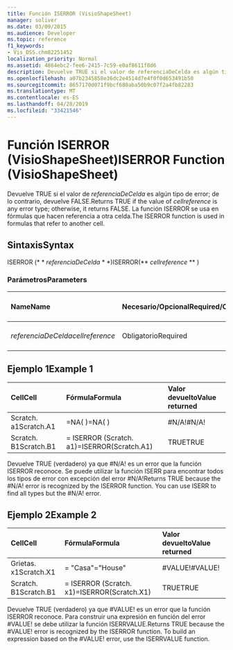 ```yaml
---
title: Función ISERROR (VisioShapeSheet)
manager: soliver
ms.date: 03/09/2015
ms.audience: Developer
ms.topic: reference
f1_keywords:
- Vis_DSS.chm82251452
localization_priority: Normal
ms.assetid: 4864ebc2-fee6-2415-7c59-e0af8611f8d6
description: Devuelve TRUE si el valor de referenciaDeCelda es algún tipo de error; de lo contrario, devuelve FALSE. La función ISERROR se usa en fórmulas que hacen referencia a otra celda.
ms.openlocfilehash: a07b2345858e36dc2e4514d7e4f0f0d653491b50
ms.sourcegitcommit: 8657170d071f9bcf680aba50b9c07f2a4fb82283
ms.translationtype: MT
ms.contentlocale: es-ES
ms.lasthandoff: 04/28/2019
ms.locfileid: "33421546"
---
```

# <a name="iserror-function-visioshapesheet"></a><span data-ttu-id="a5f2c-104">Función ISERROR (VisioShapeSheet)</span><span class="sxs-lookup"><span data-stu-id="a5f2c-104">ISERROR Function (VisioShapeSheet)</span></span>

<span data-ttu-id="a5f2c-105">Devuelve TRUE si el valor de _referenciaDeCelda_ es algún tipo de error; de lo contrario, devuelve FALSE.</span><span class="sxs-lookup"><span data-stu-id="a5f2c-105">Returns TRUE if the value of  _cellreference_ is any error type; otherwise, it returns FALSE.</span></span> <span data-ttu-id="a5f2c-106">La función ISERROR se usa en fórmulas que hacen referencia a otra celda.</span><span class="sxs-lookup"><span data-stu-id="a5f2c-106">The ISERROR function is used in formulas that refer to another cell.</span></span> 
  
## <a name="syntax"></a><span data-ttu-id="a5f2c-107">Sintaxis</span><span class="sxs-lookup"><span data-stu-id="a5f2c-107">Syntax</span></span>

<span data-ttu-id="a5f2c-108">ISERROR (\* \* *referenciaDeCelda* \* \*)</span><span class="sxs-lookup"><span data-stu-id="a5f2c-108">ISERROR(\*\* *cellreference* \*\* )</span></span> 
  
### <a name="parameters"></a><span data-ttu-id="a5f2c-109">Parámetros</span><span class="sxs-lookup"><span data-stu-id="a5f2c-109">Parameters</span></span>

|<span data-ttu-id="a5f2c-110">**Name**</span><span class="sxs-lookup"><span data-stu-id="a5f2c-110">**Name**</span></span>|<span data-ttu-id="a5f2c-111">**Necesario/Opcional**</span><span class="sxs-lookup"><span data-stu-id="a5f2c-111">**Required/Optional**</span></span>|<span data-ttu-id="a5f2c-112">**Tipo de datos**</span><span class="sxs-lookup"><span data-stu-id="a5f2c-112">**Data Type**</span></span>|<span data-ttu-id="a5f2c-113">**Descripción**</span><span class="sxs-lookup"><span data-stu-id="a5f2c-113">**Description**</span></span>|
|:-----|:-----|:-----|:-----|
| <span data-ttu-id="a5f2c-114">_referenciaDeCelda_</span><span class="sxs-lookup"><span data-stu-id="a5f2c-114">_cellreference_</span></span> <br/> |<span data-ttu-id="a5f2c-115">Obligatorio</span><span class="sxs-lookup"><span data-stu-id="a5f2c-115">Required</span></span>  <br/> |<span data-ttu-id="a5f2c-116">**String**</span><span class="sxs-lookup"><span data-stu-id="a5f2c-116">**String**</span></span> <br/> |<span data-ttu-id="a5f2c-117">Referencia a una celda.</span><span class="sxs-lookup"><span data-stu-id="a5f2c-117">Reference to a cell.</span></span>  <br/> |
   
## <a name="example-1"></a><span data-ttu-id="a5f2c-118">Ejemplo 1</span><span class="sxs-lookup"><span data-stu-id="a5f2c-118">Example 1</span></span>

|<span data-ttu-id="a5f2c-119">**Cell**</span><span class="sxs-lookup"><span data-stu-id="a5f2c-119">**Cell**</span></span>|<span data-ttu-id="a5f2c-120">**Fórmula**</span><span class="sxs-lookup"><span data-stu-id="a5f2c-120">**Formula**</span></span>|<span data-ttu-id="a5f2c-121">**Valor devuelto**</span><span class="sxs-lookup"><span data-stu-id="a5f2c-121">**Value returned**</span></span>|
|:-----|:-----|:-----|
|<span data-ttu-id="a5f2c-122">Scratch. a1</span><span class="sxs-lookup"><span data-stu-id="a5f2c-122">Scratch.A1</span></span>  <br/> |<span data-ttu-id="a5f2c-123">=NA( )</span><span class="sxs-lookup"><span data-stu-id="a5f2c-123">=NA( )</span></span>  <br/> |<span data-ttu-id="a5f2c-124">#N/A!</span><span class="sxs-lookup"><span data-stu-id="a5f2c-124">#N/A!</span></span>  <br/> |
|<span data-ttu-id="a5f2c-125">Scratch. B1</span><span class="sxs-lookup"><span data-stu-id="a5f2c-125">Scratch.B1</span></span>  <br/> |<span data-ttu-id="a5f2c-126">= ISERROR (Scratch. a1)</span><span class="sxs-lookup"><span data-stu-id="a5f2c-126">=ISERROR(Scratch.A1)</span></span>  <br/> |<span data-ttu-id="a5f2c-127">TRUE</span><span class="sxs-lookup"><span data-stu-id="a5f2c-127">TRUE</span></span>  <br/> |
   
<span data-ttu-id="a5f2c-p103">Devuelve TRUE (verdadero) ya que #N/A! es un error que la función ISERROR reconoce. Se puede utilizar la función ISERR para encontrar todos los tipos de error con excepción del error #N/A!</span><span class="sxs-lookup"><span data-stu-id="a5f2c-p103">Returns TRUE because the #N/A! error is recognized by the ISERROR function. You can use ISERR to find all types but the #N/A! error.</span></span>
  
## <a name="example-2"></a><span data-ttu-id="a5f2c-132">Ejemplo 2</span><span class="sxs-lookup"><span data-stu-id="a5f2c-132">Example 2</span></span>

|<span data-ttu-id="a5f2c-133">**Cell**</span><span class="sxs-lookup"><span data-stu-id="a5f2c-133">**Cell**</span></span>|<span data-ttu-id="a5f2c-134">**Fórmula**</span><span class="sxs-lookup"><span data-stu-id="a5f2c-134">**Formula**</span></span>|<span data-ttu-id="a5f2c-135">**Valor devuelto**</span><span class="sxs-lookup"><span data-stu-id="a5f2c-135">**Value returned**</span></span>|
|:-----|:-----|:-----|
|<span data-ttu-id="a5f2c-136">Grietas. x1</span><span class="sxs-lookup"><span data-stu-id="a5f2c-136">Scratch.X1</span></span>  <br/> |<span data-ttu-id="a5f2c-137">= "Casa"</span><span class="sxs-lookup"><span data-stu-id="a5f2c-137">="House"</span></span>  <br/> |<span data-ttu-id="a5f2c-138">#VALUE!</span><span class="sxs-lookup"><span data-stu-id="a5f2c-138">#VALUE!</span></span>  <br/> |
|<span data-ttu-id="a5f2c-139">Scratch. B1</span><span class="sxs-lookup"><span data-stu-id="a5f2c-139">Scratch.B1</span></span>  <br/> |<span data-ttu-id="a5f2c-140">= ISERROR (Scratch. x1)</span><span class="sxs-lookup"><span data-stu-id="a5f2c-140">=ISERROR(Scratch.X1)</span></span>  <br/> |<span data-ttu-id="a5f2c-141">TRUE</span><span class="sxs-lookup"><span data-stu-id="a5f2c-141">TRUE</span></span>  <br/> |
   
<span data-ttu-id="a5f2c-p104">Devuelve TRUE (verdadero) ya que #VALUE! es un error que la función ISERROR reconoce. Para construir una expresión en función del error #VALUE! se debe utilizar la función ISERRVALUE.</span><span class="sxs-lookup"><span data-stu-id="a5f2c-p104">Returns TRUE because the #VALUE! error is recognized by the ISERROR function. To build an expression based on the #VALUE! error, use the ISERRVALUE function.</span></span>
  

